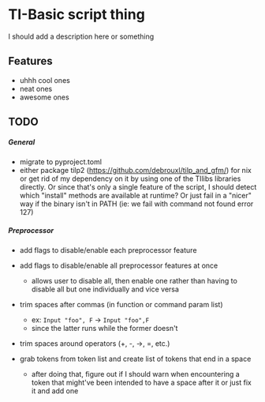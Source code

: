# TI-Basic script thing
I should add a description here or something

## Features
- uhhh cool ones
- neat ones
- awesome ones

## TODO
##### General
- migrate to pyproject.toml
- either package tilp2 (https://github.com/debrouxl/tilp_and_gfm/) for nix or get rid of my
  dependency on it by using one of the TIlibs libraries directly. Or since that's only a single
  feature of the script, I should detect which "install" methods are available at runtime? Or just
  fail in a "nicer" way if the binary isn't in PATH (ie: we fail with command not found error 127)

##### Preprocessor
- add flags to disable/enable each preprocessor feature
- add flags to disable/enable all preprocessor features at once
	- allows user to disable all, then enable one rather than having to disable all but one individually
	  and vice versa


- trim spaces after commas (in function or command param list)
	- ex: `Input "foo", F` -> `Input "foo",F`
	- since the latter runs while the former doesn't
- trim spaces around operators (+, -, ->, =, etc.)
- grab tokens from token list and create list of tokens that end in a space
	- after doing that, figure out if I should warn when encountering a token that
	  might've been intended to have a space after it or just fix it and add one
